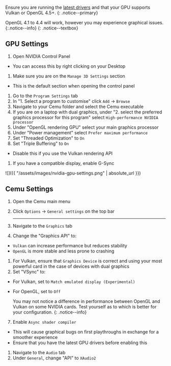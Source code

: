 Ensure you are running the [latest drivers](https://www.nvidia.com/Download/index.aspx) and that your GPU supports Vulkan or OpenGL 4.5+.
{: .notice--primary}

 OpenGL 4.1 to 4.4 will work, however you may experience graphical issues.
 {:.notice--info}
{: .notice--textbox}

## GPU Settings

1. Open NVIDIA Control Panel
  - You can access this by right clicking on your Desktop
1. Make sure you are on the `Manage 3D Settings` section
  - This is the default section when opening the control panel
1. Go to the `Program Settings` tab
1. In "1. Select a program to customise" click `Add` -> `Browse`
1. Navigate to your Cemu folder and select the Cemu executable
1. If you are on a laptop with dual graphics, under "2. select the preferred graphics processor for this program" select `High-performance NVIDIA processor`
1. Under "OpenGL rendering GPU" select your main graphics processor
1. Under "Power management" select `Prefer maximum performance`
1. Set "Threaded Optimization" to `On`
1. Set "Triple Buffering" to `On`
 - Disable this if you use the Vulkan rendering API
1. If you have a compatible display, enable G-Sync

![]({{ "/assets/images/nvidia-gpu-settings.png" | absolute_url }})

## Cemu Settings

1. Open the Cemu main menu
1. Click `Options` -> `General settings` on the top bar

    ---

3. Navigate to the `Graphics` tab
1. Change the "Graphics API" to:
  - `Vulkan` can increase performance but reduces stability
  - `OpenGL` is more stable and less prone to crashing
1. For Vulkan, ensure that `Graphics Device` is correct and using your most powerful card in the case of devices with dual graphics
1. Set "VSync" to:
  - For Vulkan, set to `Match emulated display (Experimental)`
  - For OpenGL, set to `Off`

    You may not notice a difference in performance between OpenGL and Vulkan on some NVIDIA cards. Test yourself as to which is better for your configuration.
    {: .notice--info}

7. Enable `Async shader compiler`
  - This will cause graphical bugs on first playthroughs in exchange for a smoother experience
  - Ensure that you have the latest GPU drivers before enabling this
1. Navigate to the `Audio` tab
1. Under `General`, change "API" to `XAudio2`
